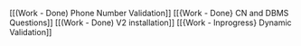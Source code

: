 [[(Work - Done) Phone Number Validation]]
[[{Work - Done} CN and DBMS Questions]]
[[(Work - Done) V2 installation]]
[[{Work - Inprogress} Dynamic Validation]]